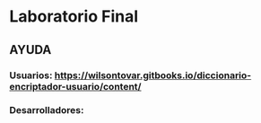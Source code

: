 # Laboratorio Final

## AYUDA
### Usuarios: https://wilsontovar.gitbooks.io/diccionario-encriptador-usuario/content/
### Desarrolladores: 
